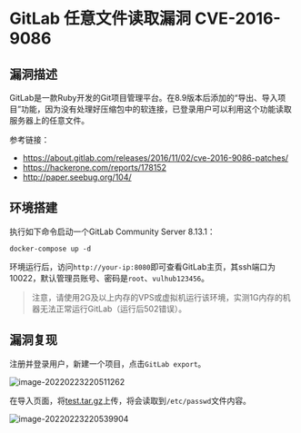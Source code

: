 # GitLab 任意文件读取漏洞 CVE-2016-9086

## 漏洞描述

GitLab是一款Ruby开发的Git项目管理平台。在8.9版本后添加的“导出、导入项目”功能，因为没有处理好压缩包中的软连接，已登录用户可以利用这个功能读取服务器上的任意文件。

参考链接：

- https://about.gitlab.com/releases/2016/11/02/cve-2016-9086-patches/
- https://hackerone.com/reports/178152
- http://paper.seebug.org/104/

## 环境搭建

执行如下命令启动一个GitLab Community Server 8.13.1：

```
docker-compose up -d
```

环境运行后，访问`http://your-ip:8080`即可查看GitLab主页，其ssh端口为10022，默认管理员账号、密码是`root`、`vulhub123456`。

> 注意，请使用2G及以上内存的VPS或虚拟机运行该环境，实测1G内存的机器无法正常运行GitLab（运行后502错误）。

## 漏洞复现

注册并登录用户，新建一个项目，点击`GitLab export`。

![image-20220223220511262](https://typora-1308934770.cos.ap-beijing.myqcloud.com/202202232205369.png)

在导入页面，将[test.tar.gz](https://github.com/vulhub/vulhub/blob/master/gitlab/CVE-2016-9086/test.tar.gz)上传，将会读取到`/etc/passwd`文件内容。

![image-20220223220539904](https://typora-1308934770.cos.ap-beijing.myqcloud.com/202202232205015.png)

